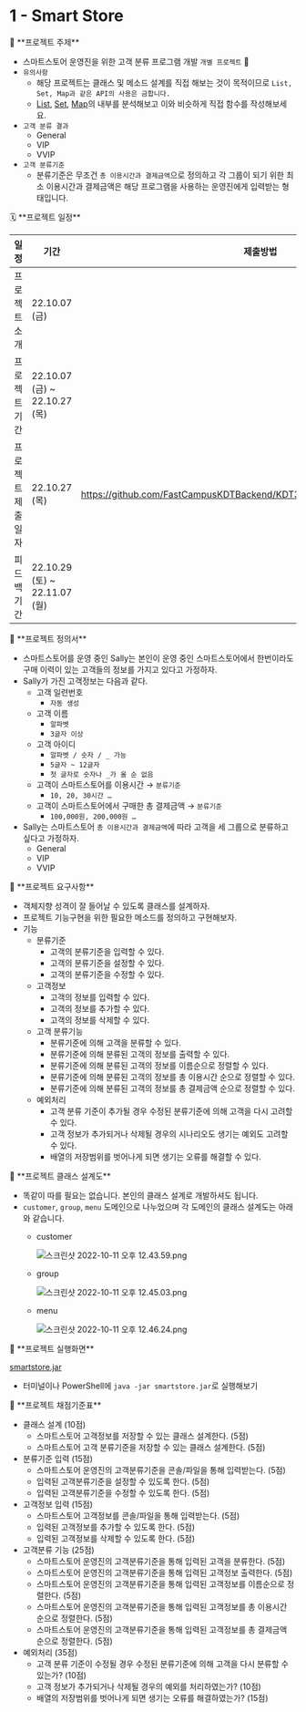 # 1 - Smart Store

<aside>
📌 **프로젝트 주제**

</aside>

- 스마트스토어 운영진을 위한 고객 분류 프로그램 개발 `개별 프로젝트` 👤
- `유의사항`
    - 해당 프로젝트는 클래스 및 메소드 설계를 직접 해보는 것이 목적이므로 `List, Set, Map과 같은 API의 사용은 금합니다.`
    - [List](https://docs.oracle.com/javase/8/docs/api/java/util/List.html), [Set](https://docs.oracle.com/javase/8/docs/api/java/util/Set.html), [Map](https://docs.oracle.com/javase/8/docs/api/java/util/Map.html)의 내부를 분석해보고 이와 비슷하게 직접 함수를 작성해보세요.
- `고객 분류 결과`
    - General
    - VIP
    - VVIP
- `고객 분류기준`
    - 분류기준은 무조건 `총 이용시간과 결제금액`으로 정의하고 각 그룹이 되기 위한 최소 이용시간과 결제금액은 해당 프로그램을 사용하는 운영진에게 입력받는 형태입니다.

<aside>
🗓️ **프로젝트 일정**

</aside>

| 일정 | 기간 | 제출방법 | 비고 |
| --- | --- | --- | --- |
| 프로젝트 소개 | 22.10.07 (금) |  |  |
| 프로젝트 기간 | 22.10.07 (금) ~ 22.10.27 (목) |  | 기간 변경 |
| 프로젝트 제출일자 | 22.10.27 (목) | https://github.com/FastCampusKDTBackend/KDT3_Java_ToyProject_SmartStore.git | 기간 변경 |
| 피드백 기간 | 22.10.29 (토) ~ 22.11.07 (월) |  | 기간 변경 |

<aside>
📌 **프로젝트 정의서**

</aside>

- 스마트스토어를 운영 중인 Sally는 본인이 운영 중인 스마트스토어에서 한번이라도 구매 이력이 있는 고객들의 정보를 가지고 있다고 가정하자.
- Sally가 가진 고객정보는 다음과 같다.
    - 고객 일련번호
        - `자동 생성`
    - 고객 이름
        - `알파벳`
        - `3글자 이상`
    - 고객 아이디
        - `알파벳 / 숫자 / _ 가능`
        - `5글자 ~ 12글자`
        - `첫 글자로 숫자나 _가 올 순 없음`
    - 고객이 스마트스토어를 이용시간 → `분류기준`
        - `10, 20, 30시간 …`
    - 고객이 스마트스토어에서 구매한 총 결제금액 → `분류기준`
        - `100,000원, 200,000원 …`
- Sally는 스마트스토어 `총 이용시간과 결제금액`에 따라 고객을 세 그룹으로 분류하고 싶다고 가정하자.
    - General
    - VIP
    - VVIP

<aside>
📌 **프로젝트 요구사항**

</aside>

- 객체지향 성격이 잘 들어날 수 있도록 클래스를 설계하자.
- 프로젝트 기능구현을 위한 필요한 메소드를 정의하고 구현해보자.
- 기능
    - 분류기준
        - 고객의 분류기준을 입력할 수 있다.
        - 고객의 분류기준을 설정할 수 있다.
        - 고객의 분류기준을 수정할 수 있다.
    - 고객정보
        - 고객의 정보를 입력할 수 있다.
        - 고객의 정보를 추가할 수 있다.
        - 고객의 정보를 삭제할 수 있다.
    - 고객 분류기능
        - 분류기준에 의해 고객을 분류할 수 있다.
        - 분류기준에 의해 분류된 고객의 정보를 출력할 수 있다.
        - 분류기준에 의해 분류된 고객의 정보를 이름순으로 정렬할 수 있다.
        - 분류기준에 의해 분류된 고객의 정보를 총 이용시간 순으로 정렬할 수 있다.
        - 분류기준에 의해 분류된 고객의 정보를 총 결제금액 순으로 정렬할 수 있다.
    - 예외처리
        - 고객 분류 기준이 추가될 경우 수정된 분류기준에 의해 고객을 다시 고려할 수 있다.
        - 고객 정보가 추가되거나 삭제될 경우의 시나리오도 생기는 예외도 고려할 수 있다.
        - 배열의 저장범위를 벗어나게 되면 생기는 오류를 해결할 수 있다.

<aside>
📌 **프로젝트 클래스 설계도**

</aside>

- 똑같이 따를 필요는 없습니다. 본인의 클래스 설계로 개발하셔도 됩니다.
- `customer`, `group`, `menu` 도메인으로 나누었으며 각 도메인의 클래스 설계도는 아래와 같습니다.
    - customer
        
        ![스크린샷 2022-10-11 오후 12.43.59.png](https://s3-us-west-2.amazonaws.com/secure.notion-static.com/7829337e-61e1-46d6-9e8a-2d2f33bb424e/%E1%84%89%E1%85%B3%E1%84%8F%E1%85%B3%E1%84%85%E1%85%B5%E1%86%AB%E1%84%89%E1%85%A3%E1%86%BA_2022-10-11_%E1%84%8B%E1%85%A9%E1%84%92%E1%85%AE_12.43.59.png)
        
    - group
        
        ![스크린샷 2022-10-11 오후 12.45.03.png](https://s3-us-west-2.amazonaws.com/secure.notion-static.com/b73eef3c-ca94-4df1-8548-d4683a43373c/%E1%84%89%E1%85%B3%E1%84%8F%E1%85%B3%E1%84%85%E1%85%B5%E1%86%AB%E1%84%89%E1%85%A3%E1%86%BA_2022-10-11_%E1%84%8B%E1%85%A9%E1%84%92%E1%85%AE_12.45.03.png)
        
    - menu
        
        ![스크린샷 2022-10-11 오후 12.46.24.png](https://s3-us-west-2.amazonaws.com/secure.notion-static.com/5ff4a7fe-0688-4c0c-ad6e-0370f23fd710/%E1%84%89%E1%85%B3%E1%84%8F%E1%85%B3%E1%84%85%E1%85%B5%E1%86%AB%E1%84%89%E1%85%A3%E1%86%BA_2022-10-11_%E1%84%8B%E1%85%A9%E1%84%92%E1%85%AE_12.46.24.png)
        

<aside>
📌 **프로젝트 실행화면**

</aside>

[smartstore.jar](https://drive.google.com/file/d/1BXPwS5I2aotJcDrRYzbV7ZB4P12AULMQ/view?usp=sharing)

- 터미널이나 PowerShell에 `java -jar smartstore.jar`로 실행해보기

<aside>
📌 **프로젝트 채점기준표**

</aside>

- 클래스 설계 (10점)
    - 스마트스토어 고객정보를 저장할 수 있는 클래스 설계한다. (5점)
    - 스마트스토어 고객 분류기준을 저장할 수 있는 클래스 설계한다. (5점)
- 분류기준 입력 (15점)
    - 스마트스토어 운영진의 고객분류기준을 콘솔/파일을 통해 입력받는다. (5점)
    - 입력된 고객분류기준을 설정할 수 있도록 한다. (5점)
    - 입력된 고객분류기준을 수정할 수 있도록 한다. (5점)
- 고객정보 입력 (15점)
    - 스마트스토어 고객정보를 콘솔/파일을 통해 입력받는다. (5점)
    - 입력된 고객정보를 추가할 수 있도록 한다. (5점)
    - 입력된 고객정보를 삭제할 수 있도록 한다. (5점)
- 고객분류 기능 (25점)
    - 스마트스토어 운영진의 고객분류기준을 통해 입력된 고객을 분류한다. (5점)
    - 스마트스토어 운영진의 고객분류기준을 통해 입력된 고객정보 출력한다. (5점)
    - 스마트스토어 운영진의 고객분류기준을 통해 입력된 고객정보를 이름순으로 정렬한다. (5점)
    - 스마트스토어 운영진의 고객분류기준을 통해 입력된 고객정보를 총 이용시간 순으로 정렬한다. (5점)
    - 스마트스토어 운영진의 고객분류기준을 통해 입력된 고객정보를 총 결제금액 순으로 정렬한다. (5점)
- 예외처리 (35점)
    - 고객 분류 기준이 수정될 경우 수정된 분류기준에 의해 고객을 다시 분류할 수 있는가? (10점)
    - 고객 정보가 추가되거나 삭제될 경우의 예외를 처리하였는가? (10점)
    - 배열의 저장범위를 벗어나게 되면 생기는 오류를 해결하였는가? (15점)

